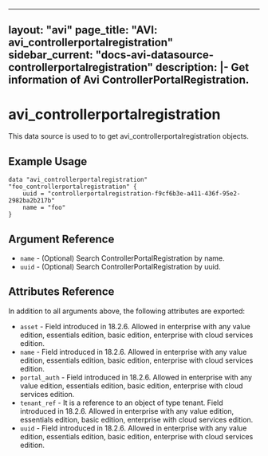 <!--
    Copyright 2021 VMware, Inc.
    SPDX-License-Identifier: Mozilla Public License 2.0
-->
---
layout: "avi"
page_title: "AVI: avi_controllerportalregistration"
sidebar_current: "docs-avi-datasource-controllerportalregistration"
description: |-
  Get information of Avi ControllerPortalRegistration.
---

# avi_controllerportalregistration

This data source is used to to get avi_controllerportalregistration objects.

## Example Usage

```hcl
data "avi_controllerportalregistration" "foo_controllerportalregistration" {
    uuid = "controllerportalregistration-f9cf6b3e-a411-436f-95e2-2982ba2b217b"
    name = "foo"
}
```

## Argument Reference

* `name` - (Optional) Search ControllerPortalRegistration by name.
* `uuid` - (Optional) Search ControllerPortalRegistration by uuid.

## Attributes Reference

In addition to all arguments above, the following attributes are exported:

* `asset` - Field introduced in 18.2.6. Allowed in enterprise with any value edition, essentials edition, basic edition, enterprise with cloud services edition.
* `name` - Field introduced in 18.2.6. Allowed in enterprise with any value edition, essentials edition, basic edition, enterprise with cloud services edition.
* `portal_auth` - Field introduced in 18.2.6. Allowed in enterprise with any value edition, essentials edition, basic edition, enterprise with cloud services edition.
* `tenant_ref` - It is a reference to an object of type tenant. Field introduced in 18.2.6. Allowed in enterprise with any value edition, essentials edition, basic edition, enterprise with cloud services edition.
* `uuid` - Field introduced in 18.2.6. Allowed in enterprise with any value edition, essentials edition, basic edition, enterprise with cloud services edition.

